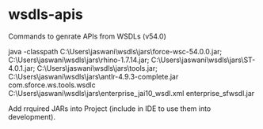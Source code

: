 # wsdls-apis

Commands to genrate APIs from WSDLs (v54.0)

java -classpath 
  C:\Users\jaswani\wsdls\jars\force-wsc-54.0.0.jar;
  C:\Users\jaswani\wsdls\jars\rhino-1.7.14.jar;
  C:\Users\jaswani\wsdls\jars\ST-4.0.1.jar;
  C:\Users\jaswani\wsdls\jars\tools.jar;
  C:\Users\jaswani\wsdls\jars\antlr-4.9.3-complete.jar 
    com.sforce.ws.tools.wsdlc 
      C:\Users\jaswani\wsdls\jars\enterprise_jai10_wsdl.xml 
      enterprise_sfwsdl.jar

Add rrquired JARs into Project (include in IDE to use them into development).


